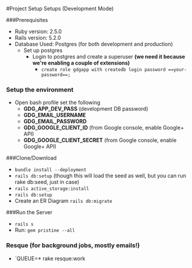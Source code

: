 #Project Setup Setups (Development Mode)


###Prerequisites
* Ruby version: 2.5.0
* Rails version: 5.2.0
* Database Used: Postgres (for both development and production)
  * Set up postgres
    * Login to postgres and create a superuser  **(we need it because we're enabling a couple of extensions)**
      * `create role gdgapp with createdb login password ==your-password==;`   

### Setup the environment
* Open bash profile set the following
  * **GDG_APP_DEV_PASS** (development DB password)
  * **GDG_EMAIL_USERNAME**
  * **GDG_EMAIL_PASSWORD**
  * **GDG_GOOGLE_CLIENT_ID** (from Google console, enable Google+ API)
  * **GDG_GOOGLE_CLIENT_SECRET** (from Google console, enable Google+ API)



###Clone/Download
* `bundle install --deployment`
* `rails db:setup` (though this will load the seed as well, but you can run rake db:seed, just in case)
* `rails active_storage:install`
* `rails db:setup` 
* Create an ER Diagram `rails db:migrate`

###Run the Server
* `rails s`
* Run: `gem pristine --all`


### Resque (for background jobs, mostly emails!)
* `QUEUE=* rake resque:work




